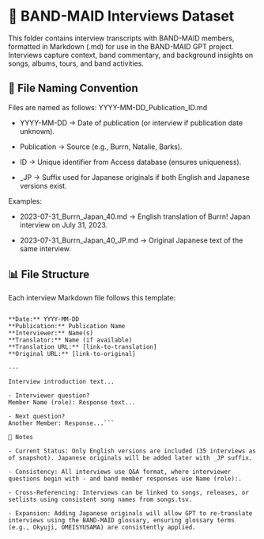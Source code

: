 # 📖 BAND-MAID Interviews Dataset

This folder contains interview transcripts with BAND-MAID members, formatted in Markdown (.md) for use in the BAND-MAID GPT project.
Interviews capture context, band commentary, and background insights on songs, albums, tours, and band activities.

## 📂 File Naming Convention

Files are named as follows:
YYYY-MM-DD_Publication_ID.md

- YYYY-MM-DD → Date of publication (or interview if publication date unknown).

- Publication → Source (e.g., Burrn, Natalie, Barks).

- ID → Unique identifier from Access database (ensures uniqueness).

- _JP → Suffix used for Japanese originals if both English and Japanese versions exist.

Examples:

- 2023-07-31_Burrn_Japan_40.md → English translation of Burrn! Japan interview on July 31, 2023.

- 2023-07-31_Burrn_Japan_40_JP.md → Original Japanese text of the same interview.

## 📊 File Structure

Each interview Markdown file follows this template:

```# Interview Title

**Date:** YYYY-MM-DD  
**Publication:** Publication Name  
**Interviewer:** Name(s)  
**Translator:** Name (if available)  
**Translation URL:** [link-to-translation]  
**Original URL:** [link-to-original]  

---

Interview introduction text...

- Interviewer question?  
Member Name (role): Response text...  

- Next question?  
Another Member: Response...```

📝 Notes

- Current Status: Only English versions are included (35 interviews as of snapshot). Japanese originals will be added later with _JP suffix.

- Consistency: All interviews use Q&A format, where interviewer questions begin with - and band member responses use Name (role):.

- Cross-Referencing: Interviews can be linked to songs, releases, or setlists using consistent song names from songs.tsv.

- Expansion: Adding Japanese originals will allow GPT to re-translate interviews using the BAND-MAID glossary, ensuring glossary terms (e.g., Okyuji, OMEISYUSAMA) are consistently applied.


